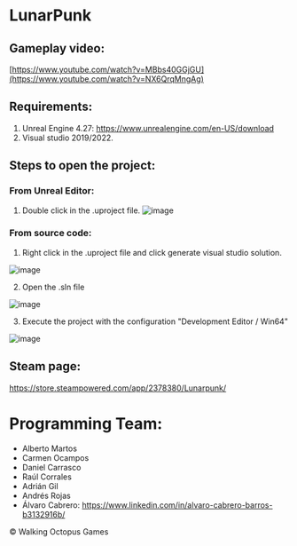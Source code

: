 # LunarPunk
## Gameplay video:
[https://www.youtube.com/watch?v=MBbs40GGjGU](https://www.youtube.com/watch?v=NX6QrqMngAg)

## Requirements:
1. Unreal Engine 4.27: https://www.unrealengine.com/en-US/download
2. Visual studio 2019/2022.

## Steps to open the project:
### From Unreal Editor:
1. Double click in the .uproject file.
 ![image](https://github.com/Walking-Octopus-Games/LunarPunk/assets/25354672/e9958243-1e76-47cc-8dce-e062e9797fc9)


### From source code:
1. Right click in the .uproject file and click generate visual studio solution.
   
  ![image](https://github.com/alvarocabrero/LunarPunk/assets/25354672/0146b2a1-3229-4a59-9c9a-005f08874efb)
  
2. Open the .sln file
   
 ![image](https://github.com/alvarocabrero/LunarPunk/assets/25354672/2d18ba6b-c2ac-4b11-a506-52d3e5fcea67)

3. Execute the project with the configuration "Development Editor / Win64" 

 ![image](https://github.com/alvarocabrero/LunarPunk/assets/25354672/103df453-a01b-4455-b438-6b5c9c7e80e2)

## Steam page:
https://store.steampowered.com/app/2378380/Lunarpunk/

# Programming Team:
   - Alberto Martos
   - Carmen Ocampos
   - Daniel Carrasco
   - Raúl Corrales
   - Adrián Gil
   - Andrés Rojas
   - Álvaro Cabrero: https://www.linkedin.com/in/alvaro-cabrero-barros-b3132916b/

© Walking Octopus Games


